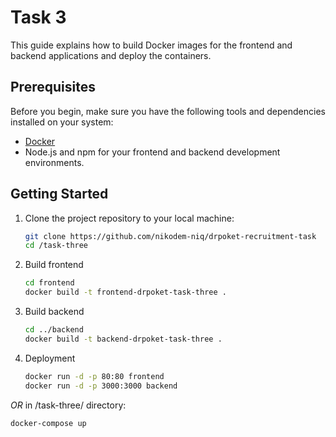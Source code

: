 # Task 3

This guide explains how to build Docker images for the frontend and backend applications and deploy the containers.

## Prerequisites

Before you begin, make sure you have the following tools and dependencies installed on your system:

- [Docker](https://docs.docker.com/get-docker/)
- Node.js and npm for your frontend and backend development environments.

## Getting Started

1. Clone the project repository to your local machine:

   ```bash
   git clone https://github.com/nikodem-niq/drpoket-recruitment-task
   cd /task-three

2. Build frontend
   ```bash
   cd frontend
   docker build -t frontend-drpoket-task-three .

3. Build backend
   ```bash
   cd ../backend
   docker build -t backend-drpoket-task-three .

4. Deployment 
   ```bash
   docker run -d -p 80:80 frontend
   docker run -d -p 3000:3000 backend

*OR*
in /task-three/ directory:

   ```bash
   docker-compose up
